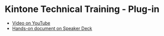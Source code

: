 # Kintone Technical Training - Plug-in
- [Video on YouTube](https://www.youtube.com/watch?v=ux2SpC3tfKo)
- [Hands-on document on Speaker Deck](https://speakerdeck.com/cybozugta/kintone-technical-training-custom-view)
